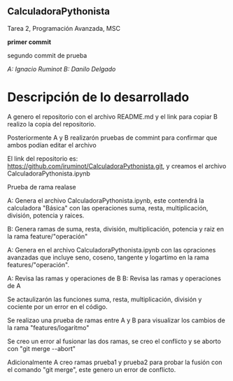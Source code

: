 ## CalculadoraPythonista
Tarea 2, Programación Avanzada, MSC

**primer commit**

segundo commit de prueba 

*A: Ignacio Ruminot*
*B: Danilo Delgado*

# Descripción de lo desarrollado

A genero el repositorio con el archivo README.md y el link para copiar
B realizo la copia del repositorio.

Posteriormente A y B realizarón pruebas de commint para confirmar que ambos podían editar el archivo

El link del repositorio es: https://github.com/iruminot/CalculadoraPythonista.git, y creamos el archivo CalculadoraPythonista.ipynb

Prueba de rama realase 

A: Genera el archivo CalculadoraPythonista.ipynb, este contendrá la calculadora "Básica" con las operaciones suma, resta, multiplicación, división, potencia y raices.

B: Genera ramas de suma, resta, división, multiplicación, potencia y raiz en la rama feature/"operación"

A: Genera en el archivo CalculadoraPythonista.ipynb con las opraciones avanzadas que incluye seno, coseno, tangente y logartimo en la rama features/"operación".

A: Revisa las ramas y operaciones de B
B: Revisa las ramas y operaciones de A

Se actaulizarón las funciones suma, resta, multiplicación, división y cociente por un error en el código.

Se realizao una prueba de ramas entre A y B para visualizar los cambios de la rama "features/logaritmo"

Se creo un error al fusionar las dos ramas, se creo el conflicto y se aborto con "git merge --abort"

Adicionalmente A creo ramas prueba1 y prueba2 para probar la fusión con el comando "git merge", este genero un error de conflicto.




